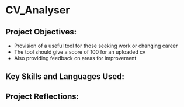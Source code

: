 # CV_Analyser

## Project Objectives:

* Provision of a useful tool for those seeking work or changing career
* The tool should give a score of 100 for an uploaded cv 
* Also providing feedback on areas for improvement 


## Key Skills and Languages Used:



## Project Reflections: 